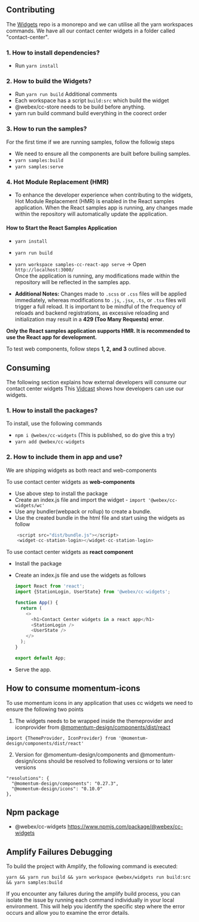 ## Contributing

The [Widgets](https://github.com/webex/widgets) repo is a monorepo and we can utilise all the yarn workspaces commands. We have all our contact center widgets in a folder called "contact-center".

### 1. How to install dependencies?

- Run `yarn install`

### 2. How to build the Widgets?

- Run `yarn run build`
  Additional comments
- Each workspace has a script `build:src` which build the widget
- @webex/cc-store needs to be build before anything.
- yarn run build command build everything in the coorect order

### 3. How to run the samples?

For the first time if we are running samples, follow the followig steps

- We need to ensure all the components are built before builing samples.
- `yarn samples:build`
- `yarn samples:serve`

### 4. Hot Module Replacement (HMR)

- To enhance the developer experience when contributing to the widgets, Hot Module Replacement (HMR) is enabled in the React samples application. When the React samples app is running, any changes made within the repository will automatically update the application.

#### How to Start the React Samples Application

- `yarn install`
- `yarn run build`
- `yarn workspace samples-cc-react-app serve` → Open `http://localhost:3000/`  
  Once the application is running, any modifications made within the repository will be reflected in the samples app.

- **Additional Notes:** Changes made to `.scss` or `.css` files will be applied immediately, whereas modifications to `.js`, `.jsx`, `.ts`, or `.tsx` files will trigger a full reload. It is important to be mindful of the frequency of reloads and backend registrations, as excessive reloading and initialization may result in a **429 (Too Many Requests) error**.

**Only the React samples application supports HMR. It is recommended to use the React app for development.**

To test web components, follow steps **1, 2, and 3** outlined above.

## Consuming

The following section explains how external developers will consume our contact center widgets
This [Vidcast](https://app.vidcast.io/share/6276b573-ba47-4fd0-a171-16af936b69d3) shows how developers can use our widgets.

### 1. How to install the packages?

To install, use the following commands

- `npm i @webex/cc-widgets` (This is published, so do give this a try)
- `yarn add @webex/cc-widgets`

### 2. How to include them in app and use?

We are shipping widgets as both react and web-components

To use contact center widgets as **web-components**

- Use above step to install the package
- Create an index.js file and import the widget - `import '@webex/cc-widgets/wc'`
- Use any bundler(webpack or rollup) to create a bundle.
- Use the created bundle in the html file and start using the widgets as follow

```javascript
    <script src="dist/bundle.js"></script>
    <widget-cc-station-login></widget-cc-station-login>
```

To use contact center widgets as **react component**

- Install the package
- Create an index.js file and use the widgets as follows

  ```javascript
  import React from 'react';
  import {StationLogin, UserState} from '@webex/cc-widgets';

  function App() {
    return (
      <>
        <h1>Contact Center widgets in a react app</h1>
        <StationLogin />
        <UserState />
      </>
    );
  }

  export default App;
  ```

- Serve the app.

## How to consume momentum-icons

To use momentum icons in any application that uses cc widgets we need to ensure the following two points

1. The widgets needs to be wrapped inside the themeprovider and iconprovider from [@momentum-design/components/dist/react](https://momentum-design.github.io/momentum-design/en/components/)

```
import {ThemeProvider, IconProvider} from '@momentum-design/components/dist/react'
```

2. Version for @momentum-design/components and @momentum-design/icons should be resolved to following versions or to later versions

```
"resolutions": {
  "@momentum-design/components": "0.27.3",
  "@momentum-design/icons": "0.10.0"
},
```

## Npm package

- @webex/cc-widgets https://www.npmjs.com/package/@webex/cc-widgets

## Amplify Failures Debugging

To build the project with Amplify, the following command is executed:

```
yarn && yarn run build && yarn workspace @webex/widgets run build:src && yarn samples:build
```

If you encounter any failures during the amplify build process, you can isolate the issue by running each command individually in your local environment. This will help you identify the specific step where the error occurs and allow you to examine the error details.
